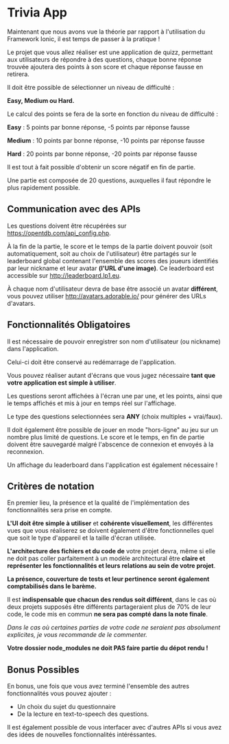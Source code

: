 # Trivia App

Maintenant que nous avons vue la théorie par rapport à l'utilisation du Framework Ionic,
il est temps de passer à la pratique !

Le projet que vous allez réaliser est une application de quizz, permettant aux utilisateurs de répondre à des questions,
chaque bonne réponse trouvée ajoutera des points à son score et chaque réponse fausse en retirera.

Il doit être possible de sélectionner un niveau de difficulté :

**Easy, Medium ou Hard.**

Le calcul des points se fera de la sorte en fonction du niveau de difficulté : 

**Easy** : 5 points par bonne réponse, -5 points par réponse fausse

**Medium** : 10 points par bonne réponse, -10 points par réponse fausse

**Hard** : 20 points par bonne réponse, -20 points par réponse fausse

Il est tout à fait possible d'obtenir un score négatif en fin de partie.

Une partie est composée de 20 questions, auxquelles il faut répondre le plus rapidement possible.

## Communication avec des APIs

Les questions doivent être récupérées sur https://opentdb.com/api_config.php.
 
À la fin de la partie, le score et le temps de la partie doivent pouvoir (soit automatiquement, soit au choix de l'utilisateur) être partagés sur le leaderboard global contenant l'ensemble des scores des joueurs identifiés par leur nickname et leur avatar **(l'URL d'une image)**.
Ce leaderboard est accessible sur http://leaderboard.lp1.eu.

À chaque nom d'utilisateur devra de base être associé un avatar **différent**, vous pouvez utiliser http://avatars.adorable.io/ pour générer des URLs d'avatars.

## Fonctionnalités Obligatoires

Il est nécessaire de pouvoir enregistrer son nom d'utilisateur (ou nickname) dans l'application.

Celui-ci doit être conservé au redémarrage de l'application.

Vous pouvez réaliser autant d'écrans que vous jugez nécessaire **tant que votre application est simple à utiliser**.

Les questions seront affichées à l'écran une par une, et les points, ainsi que le temps affichés et mis à jour en temps réel sur l'affichage.

Le type des questions selectionnées sera **ANY** (choix multiples + vrai/faux). 

Il doit également être possible de jouer en mode "hors-ligne" au jeu sur un nombre plus limité de questions.
Le score et le temps, en fin de partie doivent être sauvegardé malgré l'abscence de connexion et envoyés à la reconnexion.

Un affichage du leaderboard dans l'application est également nécessaire !

## Critères de notation

En premier lieu, la présence et la qualité de l'implémentation des fonctionnalités sera prise en compte.

**L'UI doit être simple à utiliser** et **cohérente visuellement**, les différentes vues que vous réaliserez se doivent également d'être fonctionnelles quel que soit le type d'appareil et la taille d'écran utilisée.

**L'architecture des fichiers et du code de** votre projet devra, même si elle ne doit pas coller parfaitement à un modèle architectural être **claire et représenter les fonctionnalités et leurs relations au sein de votre projet**.

**La présence, couverture de tests et leur pertinence seront également comptabilisés dans le barème.**

Il est **indispensable que chacun des rendus soit différent**, dans le cas où deux projets supposés être différents partageraient plus de 70% de leur code, le code mis en commun **ne sera pas compté dans la note finale**.

*Dans le cas où certaines parties de votre code ne seraient pas absolument explicites, je vous recommande de le commenter.*

**Votre dossier node_modules ne doit PAS faire partie du dépot rendu !**

## Bonus Possibles

En bonus, une fois que vous avez terminé l'ensemble des autres fonctionnalités vous pouvez ajouter : 

- Un choix du sujet du questionnaire
- De la lecture en text-to-speech des questions.

Il est également possible de vous interfacer avec d'autres APIs si vous avez des idées de nouvelles fonctionnalités intéréssantes.

